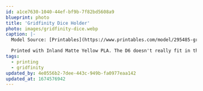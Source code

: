 ```yaml
---
id: a1ce7630-1040-44ef-bf9b-7f82bd5608a9
blueprint: photo
title: 'Gridfinity Dice Holder'
photo: images/gridfinity-dice.webp
caption: |-
  Model Source: [Printables](https://www.printables.com/model/295485-gridfinity-dice-holder-for-dnd-and-other-ttrpg)

  Printed with Inland Matte Yellow PLA. The D6 doesn't really fit in the slot for it, but the rest fit well but are still easy to remove.
tags:
  - printing
  - gridfinity
updated_by: 4e0556b2-7dee-443c-949b-fa0977eaa142
updated_at: 1674576942
---
```

